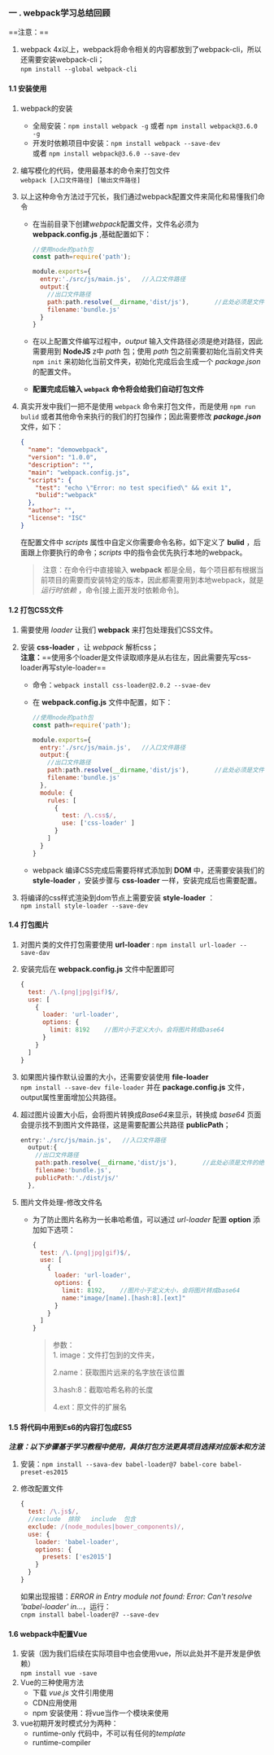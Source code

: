 ### 一 . webpack学习总结回顾

==注意：== 

1. webpack 4x以上，webpack将命令相关的内容都放到了webpack-cli，所以还需要安装webpack-cli；<br>`npm install --global webpack-cli` 

#### 1.1 安装使用

1. webpack的安装 
   * 全局安装：`npm install webpack -g`   或者  `npm install webpack@3.6.0 -g` 
   * 开发时依赖项目中安装：`npm install webpack --save-dev` <br> 或者 `npm install webpack@3.6.0 --save-dev` 
   
2. 编写模化的代码，使用最基本的命令来打包文件<br>`webpack [入口文件路径] [输出文件路径]` 

3. 以上这种命令方法过于冗长，我们通过webpack配置文件来简化和易懂我们命令

   * 在当前目录下创建*webpack*配置文件，文件名必须为 **webpack.config.js** ,基础配置如下：<br>

     ```js
     //使用node的path包
     const path=require('path');
     
     module.exports={
       entry:'./src/js/main.js',   //入口文件路径
       output:{
         //出口文件路径
         path:path.resolve(__dirname,'dist/js'),       //此处必须是文件的绝对路径,此处需要用到 nodejs 中的path包
         filename:'bundle.js'
       }
     }
     ```

   * 在以上配置文件编写过程中，*output* 输入文件路径必须是绝对路径，因此需要用到 **NodeJS** z中 *path* 包；使用 *path* 包之前需要初始化当前文件夹 `npm init` 来初始化当前文件夹，初始化完成后会生成一个 *package.json* 的配置文件。

   * **配置完成后输入 `webpack` 命令将会给我们自动打包文件** 

4. 真实开发中我们一把不是使用 `webpack` 命令来打包文件，而是使用 `npm run bulid` 或者其他命令来执行的我们的打包操作；因此需要修改 ***package.json*** 文件，如下：<br>

   ```json
   {
     "name": "demowebpack",
     "version": "1.0.0",
     "description": "",
     "main": "webpack.config.js",
     "scripts": {
       "test": "echo \"Error: no test specified\" && exit 1",
       "bulid":"webpack"
     },
     "author": "",
     "license": "ISC"
   }
   
   ```

   在配置文件中 *scripts* 属性中自定义你需要命令名称，如下定义了 **bulid** ，后面跟上你要执行的命令；*scripts* 中的指令会优先执行本地的webpack。

   > ​			注意：在命令行中直接输入 **webpack** 都是全局，每个项目都有根据当前项目的需要而安装特定的版本，因此都需要用到本地webpack，就是*运行时依赖* ，命令[接上面开发时依赖命令]。



#### 1.2 打包CSS文件

1. 需要使用 *loader* 让我们 **webpack** 来打包处理我们CSS文件。

2. 安装 **css-loader** ，让 *webpack* 解析css；<br>**注意：**==使用多个loader是文件读取顺序是从右往左，因此需要先写css-loader再写style-loader==

   * 命令：`webpack install css-loader@2.0.2 --svae-dev` 

   * 在 **webpack.config.js** 文件中配置，如下：<br>

     ```js
     //使用node的path包
     const path=require('path');
     
     module.exports={
       entry:'./src/js/main.js',   //入口文件路径
       output:{
         //出口文件路径
         path:path.resolve(__dirname,'dist/js'),       //此处必须是文件的绝对路径,此处需要用到 nodejs 中的path包
         filename:'bundle.js'
       },
       module: {
         rules: [
           {
             test: /\.css$/,
             use: ['css-loader' ]
           }
         ]
       }
     }
     ```

   * webpack 编译CSS完成后需要将样式添加到 **DOM** 中，还需要安装我们的 **style-loader** ，安装步骤与 **css-loader** 一样，安装完成后也需要配置。

3. 将编译的css样式渲染到dom节点上需要安装 **style-loader** ：<br>`npm install style-loader --save-dev` 



#### 1.4 打包图片

1. 对图片类的文件打包需要使用 **url-loader** : `npm install url-loader --save-dav` 

2. 安装完后在  **webpack.config.js** 文件中配置即可<br>

   ```js
   {
     test: /\.(png|jpg|gif)$/,
     use: [
       {
         loader: 'url-loader',
         options: {
           limit: 8192    //图片小于定义大小，会将图片转成base64
         }
       }
     ]
   }
   ```

   

3. 如果图片操作默认设置的大小，还需要安装使用 **file-loader** <br>`npm install --save-dev file-loader` 并在 **package.config.js** 文件，output属性里面增加公共路径。

4. 超过图片设置大小后，会将图片转换成*Base64*来显示，转换成 *base64* 页面会提示找不到图片文件路径，这是需要配置公共路径 **publicPath**；<br>

   ```js
   entry:'./src/js/main.js',   //入口文件路径
     output:{
       //出口文件路径
       path:path.resolve(__dirname,'dist/js'),       //此处必须是文件的绝对路径,此处需要用到 nodejs 中的path包
       filename:'bundle.js',
       publicPath:'./dist/js/'
     },
   ```

   

5. 图片文件处理-修改文件名

   * 为了防止图片名称为一长串哈希值，可以通过 *url-loader* 配置 **option** 添加如下选项：<br>

     ```js
     {
       test: /\.(png|jpg|gif)$/,
       use: [
         {
           loader: 'url-loader',
           options: {
             limit: 8192,    //图片小于定义大小，会将图片转成base64
             name:"image/[name].[hash:8].[ext]"
           }
         }
       ]
     }
     ```

     > 参数：<br>1. image：文件打包到的文件夹，
     >
     > 2.name：获取图片远来的名字放在该位置
     >
     > 3.hash:8：截取哈希名称的长度
     >
     > 4.ext：原文件的扩展名



#### 1.5 将代码中用到Es6的内容打包成ES5

***注意：以下步骤基于学习教程中使用，具体打包方法更具项目选择对应版本和方法***

1. 安装：`npm install --sava-dev babel-loader@7 babel-core babel-preset-es2015` 

2. 修改配置文件<br>

   ```js
   {
     test: /\.js$/,
     //exclude  排除   include  包含
     exclude: /(node_modules|bower_components)/,
     use: {
       loader: 'babel-loader',
       options: {
         presets: ['es2015']
       }
     }
   }
   ```

   如果出现报错：*ERROR in Entry module not found: Error: Can't resolve 'babel-loader' in…*，运行：<br>`cnpm install babel-loader@7 --save-dev` 

 

#### 1.6 webpack中配置Vue

1. 安装（因为我们后续在实际项目中也会使用vue，所以此处并不是开发是伊依赖）<br>`npm install vue -save` 
2. Vue的三种使用方法
   * 下载 *vue.js* 文件引用使用
   * CDN应用使用
   * npm 安装使用：将vue当作一个模块来使用
3. vue初期开发时模式分为两种：
   * runtime-only  代码中，不可以有任何的*template* 
   * runtime-compiler 

